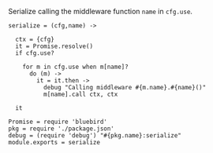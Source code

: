 Serialize calling the middleware function `name` in `cfg.use`.

    serialize = (cfg,name) ->

      ctx = {cfg}
      it = Promise.resolve()
      if cfg.use?

        for m in cfg.use when m[name]?
          do (m) ->
            it = it.then ->
              debug "Calling middleware #{m.name}.#{name}()"
              m[name].call ctx, ctx

      it

    Promise = require 'bluebird'
    pkg = require './package.json'
    debug = (require 'debug') "#{pkg.name}:serialize"
    module.exports = serialize
